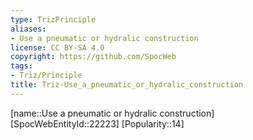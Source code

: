 ```yaml
---
type: TrizPrinciple
aliases:
- Use a pneumatic or hydralic construction
license: CC BY-SA 4.0
copyright: https://github.com/SpocWeb
tags: 
- Triz/Principle
title: Triz-Use_a_pneumatic_or_hydralic_construction
---
```

[name::Use a pneumatic or hydralic construction]
[SpocWebEntityId::22223]
[Popularity::14]



